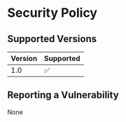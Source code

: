 # Security Policy

## Supported Versions

| Version | Supported          |
| ------- | ------------------ |
| 1.0   | :white_check_mark: |

## Reporting a Vulnerability

None
